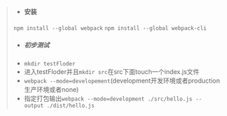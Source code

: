 >- #### 安装
> `npm install --global webpack`
>  `npm install --global webpack-cli`
>  - ##### 初步测试
>  - `mkdir testFloder`
>  - 进入testFloder并且`mkdir src`在src下面touch一个index.js文件
>  - `webpack --mode=developement`(development开发环境或者production生产环境或者none)
>  - 指定打包输出`webpack --mode=development ./src/hello.js --output ./dist/hello.js`